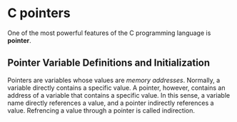 # C pointers

One of the most powerful features of the C programming language is **pointer**.

## Pointer Variable Definitions and Initialization

Pointers are variables whose values are *memory addresses*. Normally, a variable directly contains a specific value. A pointer, however, contains an address of a variable that contains a specific value. In this sense, a variable name directly references a value, and a pointer indirectly references a value. Refrencing a value through a pointer is called indirection.

